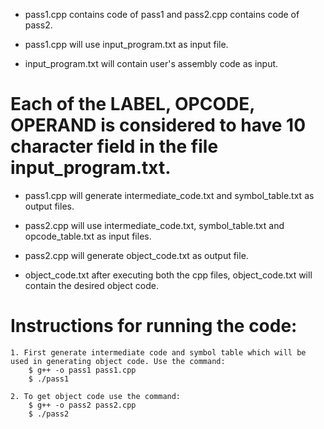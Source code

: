 - pass1.cpp contains code of pass1 and pass2.cpp contains code of pass2.
- pass1.cpp will use input_program.txt as input file.

- input_program.txt will contain user's assembly code as input. 

# Each of the LABEL, OPCODE, OPERAND is considered to have 10 character field in the file input_program.txt. 

- pass1.cpp will generate intermediate_code.txt and symbol_table.txt as output files.

- pass2.cpp will use intermediate_code.txt, symbol_table.txt and opcode_table.txt as input files.
- pass2.cpp will generate object_code.txt as output file.
- object_code.txt after executing both the cpp files, object_code.txt will contain the desired object code.

# Instructions for running the code:

	1. First generate intermediate code and symbol table which will be used in generating object code. Use the command:
		$ g++ -o pass1 pass1.cpp
		$ ./pass1

	2. To get object code use the command:
		$ g++ -o pass2 pass2.cpp
		$ ./pass2 																															